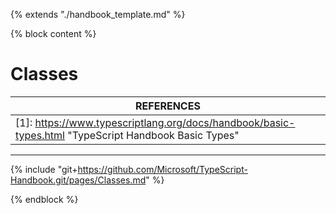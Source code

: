 {% extends "./handbook_template.md" %}

{% block content %}

# Classes

| REFERENCES                               |
| ---------------------------------------- |
| [1]: https://www.typescriptlang.org/docs/handbook/basic-types.html "TypeScript Handbook Basic Types" |

------



{% include "git+https://github.com/Microsoft/TypeScript-Handbook.git/pages/Classes.md" %}

{% endblock %}